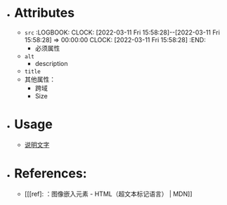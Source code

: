 - # Attributes
	- `src`
	  :LOGBOOK:
	  CLOCK: [2022-03-11 Fri 15:58:28]--[2022-03-11 Fri 15:58:28] =>  00:00:00
	  CLOCK: [2022-03-11 Fri 15:58:28]
	  :END:
		- 必须属性
	- `alt`
		- description
	- `title`
	- 其他属性：
		- 跨域
		- Size
- # Usage
	- [说明文字](https://developer.mozilla.org/zh-CN/docs/Learn/HTML/Multimedia_and_embedding/Images_in_HTML#%E9%80%9A%E8%BF%87%E4%B8%BA%E5%9B%BE%E7%89%87%E6%90%AD%E9%85%8D%E8%AF%B4%E6%98%8E%E6%96%87%E5%AD%97%E7%9A%84%E6%96%B9%E5%BC%8F%E6%9D%A5%E8%A7%A3%E8%AF%B4%E5%9B%BE%E7%89%87)
- # References:
	- [[[ref]: <img>：图像嵌入元素 - HTML（超文本标记语言） | MDN]]